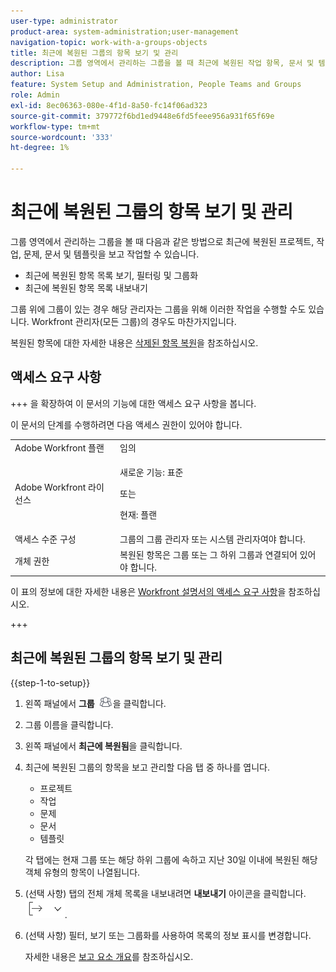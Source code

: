 ```yaml
---
user-type: administrator
product-area: system-administration;user-management
navigation-topic: work-with-a-groups-objects
title: 최근에 복원된 그룹의 항목 보기 및 관리
description: 그룹 영역에서 관리하는 그룹을 볼 때 최근에 복원된 작업 항목, 문서 및 템플릿을 보고 필터링하고 그룹화하고 복원할 수 있습니다.
author: Lisa
feature: System Setup and Administration, People Teams and Groups
role: Admin
exl-id: 8ec06363-080e-4f1d-8a50-fc14f06ad323
source-git-commit: 379772f6bd1ed9448e6fd5feee956a931f65f69e
workflow-type: tm+mt
source-wordcount: '333'
ht-degree: 1%

---
```


# 최근에 복원된 그룹의 항목 보기 및 관리

그룹 영역에서 관리하는 그룹을 볼 때 다음과 같은 방법으로 최근에 복원된 프로젝트, 작업, 문제, 문서 및 템플릿을 보고 작업할 수 있습니다.

* 최근에 복원된 항목 목록 보기, 필터링 및 그룹화
* 최근에 복원된 항목 목록 내보내기

그룹 위에 그룹이 있는 경우 해당 관리자는 그룹을 위해 이러한 작업을 수행할 수도 있습니다. Workfront 관리자(모든 그룹)의 경우도 마찬가지입니다.

복원된 항목에 대한 자세한 내용은 [삭제된 항목 복원](../../../administration-and-setup/manage-workfront/manage-deleted-items/restore-deleted-items.md)을 참조하십시오.

## 액세스 요구 사항

+++ 을 확장하여 이 문서의 기능에 대한 액세스 요구 사항을 봅니다.

이 문서의 단계를 수행하려면 다음 액세스 권한이 있어야 합니다.

<table style="table-layout:auto"> 
 <col> 
 <col> 
 <tbody> 
  <tr> 
   <td role="rowheader">Adobe Workfront 플랜</td> 
   <td>임의</td> 
  </tr> 
  <tr> 
   <td role="rowheader">Adobe Workfront 라이선스</td>
   <td><p>새로운 기능: 표준</p>
       <p>또는</p>
       <p>현재: 플랜</p></td>
  <tr> 
   <td role="rowheader">액세스 수준 구성</td> 
   <td>그룹의 그룹 관리자 또는 시스템 관리자여야 합니다.</td>
  </tr>
  <tr> 
   <td role="rowheader">개체 권한</td>
   <td>복원된 항목은 그룹 또는 그 하위 그룹과 연결되어 있어야 합니다.</td> 
  </tr> 
  </tr> 
 </tbody> 
</table>

이 표의 정보에 대한 자세한 내용은 [Workfront 설명서의 액세스 요구 사항](/help/quicksilver/administration-and-setup/add-users/access-levels-and-object-permissions/access-level-requirements-in-documentation.md)을 참조하십시오.

+++

## 최근에 복원된 그룹의 항목 보기 및 관리

{{step-1-to-setup}}

1. 왼쪽 패널에서 **그룹** ![그룹](assets/groups-icon.png)을 클릭합니다.

1. 그룹 이름을 클릭합니다.
1. 왼쪽 패널에서 **최근에 복원됨**&#x200B;을 클릭합니다.
1. 최근에 복원된 그룹의 항목을 보고 관리할 다음 탭 중 하나를 엽니다.

   * 프로젝트
   * 작업
   * 문제
   * 문서
   * 템플릿

   각 탭에는 현재 그룹 또는 해당 하위 그룹에 속하고 지난 30일 이내에 복원된 해당 객체 유형의 항목이 나열됩니다.

1. (선택 사항) 탭의 전체 개체 목록을 내보내려면 **내보내기** 아이콘을 클릭합니다. ![내보내기 아이콘](assets/export-icon.png).
1. (선택 사항) 필터, 보기 또는 그룹화를 사용하여 목록의 정보 표시를 변경합니다.

   자세한 내용은 [보고 요소 개요](/help/quicksilver/reports-and-dashboards/reports/reporting-elements/reporting-elements-overview.md)를 참조하십시오.

